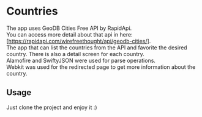 # Countries
The app uses GeoDB Cities Free API by RapidApi.  
You can access more detail about that api in here: [https://rapidapi.com/wirefreethought/api/geodb-cities/].  
The app that can list the countries from the API and favorite the desired country. There is also a detail screen for each country.  
Alamofire and SwiftyJSON were used for parse operations.  
Webkit was used for the redirected page to get more information about the country.  

## Usage
Just clone the project and enjoy it :)
